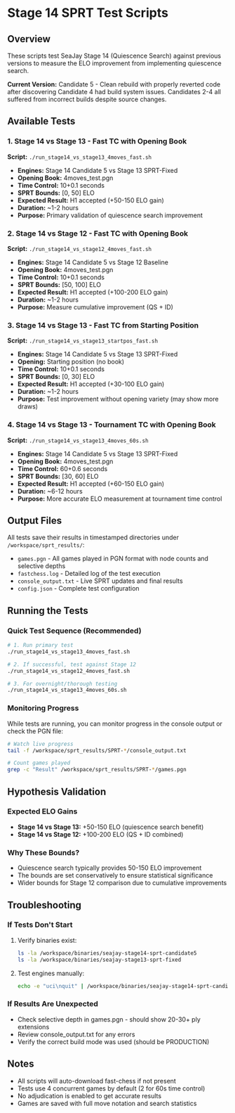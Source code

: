 # Stage 14 SPRT Test Scripts

## Overview
These scripts test SeaJay Stage 14 (Quiescence Search) against previous versions to measure the ELO improvement from implementing quiescence search.

**Current Version:** Candidate 5 - Clean rebuild with properly reverted code after discovering Candidate 4 had build system issues. Candidates 2-4 all suffered from incorrect builds despite source changes.

## Available Tests

### 1. Stage 14 vs Stage 13 - Fast TC with Opening Book
**Script:** `./run_stage14_vs_stage13_4moves_fast.sh`
- **Engines:** Stage 14 Candidate 5 vs Stage 13 SPRT-Fixed
- **Opening Book:** 4moves_test.pgn
- **Time Control:** 10+0.1 seconds
- **SPRT Bounds:** [0, 50] ELO
- **Expected Result:** H1 accepted (+50-150 ELO gain)
- **Duration:** ~1-2 hours
- **Purpose:** Primary validation of quiescence search improvement

### 2. Stage 14 vs Stage 12 - Fast TC with Opening Book
**Script:** `./run_stage14_vs_stage12_4moves_fast.sh`
- **Engines:** Stage 14 Candidate 5 vs Stage 12 Baseline
- **Opening Book:** 4moves_test.pgn
- **Time Control:** 10+0.1 seconds
- **SPRT Bounds:** [50, 100] ELO
- **Expected Result:** H1 accepted (+100-200 ELO gain)
- **Duration:** ~1-2 hours
- **Purpose:** Measure cumulative improvement (QS + ID)

### 3. Stage 14 vs Stage 13 - Fast TC from Starting Position
**Script:** `./run_stage14_vs_stage13_startpos_fast.sh`
- **Engines:** Stage 14 Candidate 5 vs Stage 13 SPRT-Fixed
- **Opening:** Starting position (no book)
- **Time Control:** 10+0.1 seconds
- **SPRT Bounds:** [0, 30] ELO
- **Expected Result:** H1 accepted (+30-100 ELO gain)
- **Duration:** ~1-2 hours
- **Purpose:** Test improvement without opening variety (may show more draws)

### 4. Stage 14 vs Stage 13 - Tournament TC with Opening Book
**Script:** `./run_stage14_vs_stage13_4moves_60s.sh`
- **Engines:** Stage 14 Candidate 5 vs Stage 13 SPRT-Fixed
- **Opening Book:** 4moves_test.pgn
- **Time Control:** 60+0.6 seconds
- **SPRT Bounds:** [30, 60] ELO
- **Expected Result:** H1 accepted (+60-150 ELO gain)
- **Duration:** ~6-12 hours
- **Purpose:** More accurate ELO measurement at tournament time control

## Output Files

All tests save their results in timestamped directories under `/workspace/sprt_results/`:
- `games.pgn` - All games played in PGN format with node counts and selective depths
- `fastchess.log` - Detailed log of the test execution
- `console_output.txt` - Live SPRT updates and final results
- `config.json` - Complete test configuration

## Running the Tests

### Quick Test Sequence (Recommended)
```bash
# 1. Run primary test
./run_stage14_vs_stage13_4moves_fast.sh

# 2. If successful, test against Stage 12
./run_stage14_vs_stage12_4moves_fast.sh

# 3. For overnight/thorough testing
./run_stage14_vs_stage13_4moves_60s.sh
```

### Monitoring Progress
While tests are running, you can monitor progress in the console output or check the PGN file:
```bash
# Watch live progress
tail -f /workspace/sprt_results/SPRT-*/console_output.txt

# Count games played
grep -c "Result" /workspace/sprt_results/SPRT-*/games.pgn
```

## Hypothesis Validation

### Expected ELO Gains
- **Stage 14 vs Stage 13:** +50-150 ELO (quiescence search benefit)
- **Stage 14 vs Stage 12:** +100-200 ELO (QS + ID combined)

### Why These Bounds?
- Quiescence search typically provides 50-150 ELO improvement
- The bounds are set conservatively to ensure statistical significance
- Wider bounds for Stage 12 comparison due to cumulative improvements

## Troubleshooting

### If Tests Don't Start
1. Verify binaries exist:
   ```bash
   ls -la /workspace/binaries/seajay-stage14-sprt-candidate5
   ls -la /workspace/binaries/seajay-stage13-sprt-fixed
   ```

2. Test engines manually:
   ```bash
   echo -e "uci\nquit" | /workspace/binaries/seajay-stage14-sprt-candidate5
   ```

### If Results Are Unexpected
- Check selective depth in games.pgn - should show 20-30+ ply extensions
- Review console_output.txt for any errors
- Verify the correct build mode was used (should be PRODUCTION)

## Notes
- All scripts will auto-download fast-chess if not present
- Tests use 4 concurrent games by default (2 for 60s time control)
- No adjudication is enabled to get accurate results
- Games are saved with full move notation and search statistics